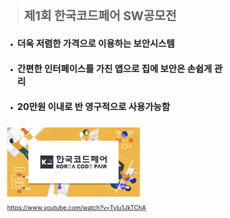> # __제1회 한국코드페어 SW공모전__  
- ## 더욱 저렴한 가격으로 이용하는 보안시스템
- ## 간편한 인터페이스를 가진 앱으로 집에 보안은 손쉽게 관리
- ## 20만원 이내로 반 영구적으로 사용가능함


<br>
<img src = "https://github.com/BAIKJUWON/codefair2019/blob/main/images/images.png?raw=True">
<br>

https://www.youtube.com/watch?v=Tvlu1JkTChA
